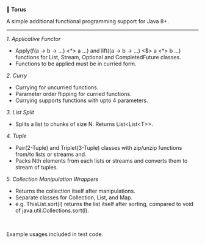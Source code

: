 **🍩 Torus**

A simple additional functional programming support for Java 8+.

----

_1. Applicative Functor_
  - Apply(f(a -> b -> ...) <\*> a ...) and lift((a -> b -> ...) <$> a <\*> b ...) functions for List, Stream, Optional and CompletedFuture classes.
  - Functions to be applied must be in curried form.
  
_2. Curry_
  - Currying for uncurried functions.
  - Parameter order flipping for curried functions.
  - Currying supports functions with upto 4 parameters.
  
_3. List Split_
  - Splits a list to chunks of size N. Returns List<List<T\>>.
  
_4. Tuple_
  - Pair(2-Tuple) and Triplet(3-Tuple) classes with zip/unzip functions from/to lists or streams and.
  - Packs Nth elements from each lists or streams and converts them to stream of tuples.
  
_5. Collection Manipulation Wrappers_
  - Returns the collection itself after manipulations.
  - Separate classes for Collection, List, and Map.
  - e.g. ThisList.sort(l) returns the list itself after sorting, compared to void of java.util.Collections.sort(l).

<br>

Example usages included in test code.
